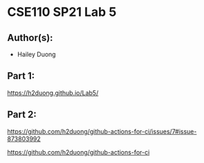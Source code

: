 # CSE110 SP21 Lab 5

## Author(s):
- Hailey Duong

## Part 1:

https://h2duong.github.io/Lab5/

## Part 2:

https://github.com/h2duong/github-actions-for-ci/issues/7#issue-873803992

https://github.com/h2duong/github-actions-for-ci
